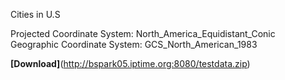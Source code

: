 Cities in U.S

Projected Coordinate System:	North_America_Equidistant_Conic
Geographic Coordinate System:	GCS_North_American_1983

**[Download]**(http://bspark05.iptime.org:8080/testdata.zip)
